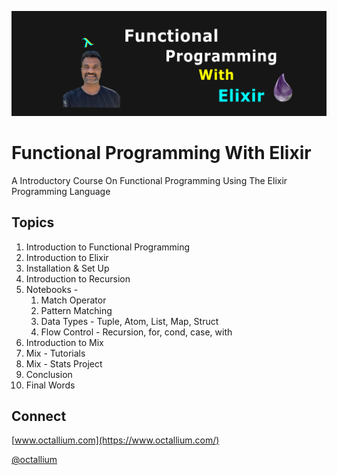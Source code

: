 ![Functional Elixir](functional_elixir_octallium.png)

# Functional Programming With Elixir

A Introductory Course On Functional Programming Using The Elixir Programming Language

## Topics

1. Introduction to Functional Programming
2. Introduction to Elixir
3. Installation & Set Up
4. Introduction to Recursion
5. Notebooks -
   1. Match Operator
   2. Pattern Matching
   3. Data Types - Tuple, Atom, List, Map, Struct
   4. Flow Control - Recursion, for, cond, case, with
6. Introduction to Mix
7. Mix - Tutorials
8. Mix - Stats Project
9. Conclusion
10. Final Words

## Connect

[www.octallium.com](https://www.octallium.com/)

[@octallium](https://twitter.com/octallium)
